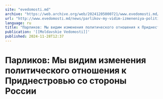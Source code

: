 ```yaml
---
site: "evedomosti.md"
archive: "https://web.archive.org/web/20241205000721/www.evedomosti.md/news/parlikov-my-vidim-izmeneniya-politicheskogo-otnosheniya-k-pr"
url: "http://www.evedomosti.md/news/parlikov-my-vidim-izmeneniya-politicheskogo-otnosheniya-k-pr"
language: ru
title: "Парликов: Мы видим изменения политического отношения к Приднестровью со стороны России"
publication: '[[Moldavskie Vedomosti]]'
published: 2024-11-28T12:37
---
```


# Парликов: Мы видим изменения политического отношения к Приднестровью со стороны России

